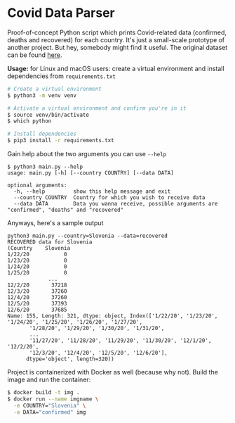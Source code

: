 # Covid Data Parser

Proof-of-concept Python script which prints Covid-related data (confirmed, deaths and recovered) for each country. It's
just a small-scale prototype of another project. But hey, somebody might find it useful. The original dataset can be found
[here](https://www.kaggle.com/sudalairajkumar/novel-corona-virus-2019-dataset).


**Usage:** for Linux and macOS users: create a virtual environment and install dependencies from `requirements.txt`

```bash
# Create a virtual environment
$ python3 -m venv venv

# Activate a virtual environment and confirm you're in it
$ source venv/bin/activate
$ which python

# Install dependencies
$ pip3 install -r requirements.txt
```

Gain help about the two arguments you can use `--help`

```
$ python3 main.py --help                             
usage: main.py [-h] [--country COUNTRY] [--data DATA]

optional arguments:
  -h, --help         show this help message and exit
  --country COUNTRY  Country for which you wish to receive data
  --data DATA        Data you wanna receive, possible arguments are "confirmed", "deaths" and "recovered"
```

Anyways, here's a sample output

```
python3 main.py --country=Slovenia --data=recovered
RECOVERED data for Slovenia
(Country    Slovenia
1/22/20           0
1/23/20           0
1/24/20           0
1/25/20           0
             ...   
12/2/20       37218
12/3/20       37260
12/4/20       37260
12/5/20       37393
12/6/20       37685
Name: 155, Length: 321, dtype: object, Index(['1/22/20', '1/23/20', '1/24/20', '1/25/20', '1/26/20', '1/27/20',
       '1/28/20', '1/29/20', '1/30/20', '1/31/20',
       ...
       '11/27/20', '11/28/20', '11/29/20', '11/30/20', '12/1/20', '12/2/20',
       '12/3/20', '12/4/20', '12/5/20', '12/6/20'],
      dtype='object', length=320))
```

Project is containerized with Docker as well (because why not). Build the image and run the container:

```bash
$ docker build -t img .
$ docker run --name imgname \
  -e COUNTRY="Slovenia" \
  -e DATA="confirmed" img
```